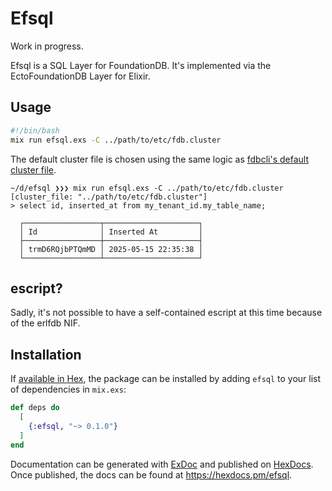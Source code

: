 # Efsql

Work in progress.

Efsql is a SQL Layer for FoundationDB. It's implemented via the EctoFoundationDB Layer for Elixir.

## Usage

```bash
#!/bin/bash
mix run efsql.exs -C ../path/to/etc/fdb.cluster
```

The default cluster file is chosen using the same logic as [fdbcli's default cluster file](https://apple.github.io/foundationdb/administration.html#default-cluster-file).

```
~/d/efsql ❯❯❯ mix run efsql.exs -C ../path/to/etc/fdb.cluster
[cluster_file: "../path/to/etc/fdb.cluster"]
> select id, inserted_at from my_tenant_id.my_table_name;

  ┌─────────────────┬─────────────────────┐
  │ Id              │ Inserted At         │
  ├─────────────────┼─────────────────────┤
  │ trmD6RQjbPTQmMD │ 2025-05-15 22:35:38 │
  └─────────────────┴─────────────────────┘
```

## escript?

Sadly, it's not possible to have a self-contained escript at this time because of the erlfdb NIF.

## Installation

If [available in Hex](https://hex.pm/docs/publish), the package can be installed
by adding `efsql` to your list of dependencies in `mix.exs`:

```elixir
def deps do
  [
    {:efsql, "~> 0.1.0"}
  ]
end
```

Documentation can be generated with [ExDoc](https://github.com/elixir-lang/ex_doc)
and published on [HexDocs](https://hexdocs.pm). Once published, the docs can
be found at <https://hexdocs.pm/efsql>.
